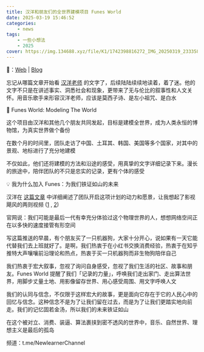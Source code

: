 ```yaml
---
title: 汉洋和朋友们的全世界建模项目 Funes World
date: 2025-03-19 15:46:52
categories: 
    - news
tags: 
    - 一些小想法
    - 2025
cover: https://img.134688.xyz/file/K1/1742398816272_IMG_20250319_233358_180.jpg
---
```



<!--more-->

🔗：[Web](https://funes.world/) | [Blog](https://funes.world/blogs/)

忘记从哪篇文章开始看 [汉洋老师](https://hanyang.wtf/) 的文字了，后续陆陆续续地读着，着了迷。他的文字不只是在讲述事实、洞悉社会和现象，更带来了无与伦比的叙事性和人文关怀。用音乐歌手来形容汉洋老师，应该是莫西子诗、是左小祖咒、是白水

🔦 Funes World: Modeling The World

这个项目由汉洋和其他几个朋友共同发起，目标是建模全世界，成为人类永恒的博物馆，为真实世界做个备份

在数个月的时间里，团队走访了中国、土耳其、韩国、美国等多个国家，对其中的景观、地标进行了充分地建模

不仅如此，他们还将建模的方法和沿途的感受，用真挚的文字详细记录下来。漫长的旅途中，陪伴团队的不只是忠实的记录，更有个体的感受

💡 我为什么加入 Funes：为我们铁证如山的未来

汉洋在 [这篇文章](https://hanyang.wtf/p/funes) 中详细阐述了团队开启这项计划的动力和愿景，让我想起了影视飓风的两则视频 ([1](https://www.bilibili.com/video/BV1Eh4y1Y7FJ/) , [2](https://www.bilibili.com/video/BV1yS4y1w7V1/))

官网说：我们可能是最后一代有幸充分体验过这个物理世界的人，想想网络空间正在以多快的速度接管有形空间

写这篇推送的早晨，有个朋友买了一只机器狗，大家十分开心，说如果有一天它能代替我们去上班就好了。是啊，我们热衷于在小红书交换消费经验，热衷于在知乎推特大声嚷嚷前沿理论和热点，热衷于买一只机器狗而非生物狗陪伴自己

我们热衷于宏大叙事，忽视了询问自身感受，忽视了我们生活的社区、故事和朋友。Funes World 提醒了我们「记录的力量」，呼唤我们走出家门、走出算法世界，用脚步丈量土地、用影像留存世界、用心感受周围、用文字呼唤人文

我们的认同与信念，不仅限于这样宏大的故事，更是面向它存在于它的人民心中的回忆与信念。这种信念不是为了让我们留在过去，而是为了让我们更踏实地向前走。我们的记忆固若金汤，所以我们的未来铁证如山

在这个被对立、消费、装逼、算法裹挟到密不透风的世界中，音乐、自然世界、理想主义是最后的孤岛



频道：t.me/NewlearnerChannel
